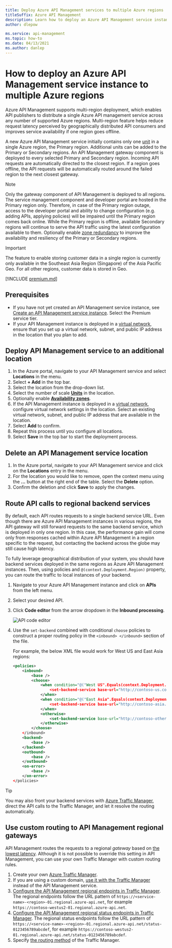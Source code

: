 ```yaml
---
title: Deploy Azure API Management services to multiple Azure regions
titleSuffix: Azure API Management
description: Learn how to deploy an Azure API Management service instance to multiple Azure regions.
author: dlepow

ms.service: api-management
ms.topic: how-to
ms.date: 04/13/2021
ms.author: danlep
---
```


# How to deploy an Azure API Management service instance to multiple Azure regions

Azure API Management supports multi-region deployment, which enables API publishers to distribute a single Azure API management service across any number of supported Azure regions. Multi-region feature helps reduce request latency perceived by geographically distributed API consumers and improves service availability if one region goes offline.

A new Azure API Management service initially contains only one [unit][unit] in a single Azure region, the Primary region. Additional units can be added to the Primary or Secondary regions. An API Management gateway component is deployed to every selected Primary and Secondary region. Incoming API requests are automatically directed to the closest region. If a region goes offline, the API requests will be automatically routed around the failed region to the next closest gateway.

> [!NOTE]
> Only the gateway component of API Management is deployed to all regions. The service management component and developer portal are hosted in the Primary region only. Therefore, in case of the Primary region outage, access to the developer portal and ability to change configuration (e.g. adding APIs, applying policies) will be impaired until the Primary region comes back online. While the Primary region is offline, available Secondary regions will continue to serve the API traffic using the latest configuration available to them. Optionally enable [zone redundancy](../availability-zones/migrate-api-mgt.md) to improve the availability and resiliency of the Primary or Secondary regions.

>[!IMPORTANT]
> The feature to enable storing customer data in a single region is currently only available in the Southeast Asia Region (Singapore) of the Asia Pacific Geo. For all other regions, customer data is stored in Geo.

[!INCLUDE [premium.md](../../includes/api-management-availability-premium.md)]


## Prerequisites

* If you have not yet created an API Management service instance, see [Create an API Management service instance](get-started-create-service-instance.md). Select the Premium service tier.
* If your API Management instance is deployed in a [virtual network](api-management-using-with-vnet.md), ensure that you set up a virtual network, subnet, and public IP address in the location that you plan to add.

## <a name="add-region"> </a>Deploy API Management service to an additional location

1. In the Azure portal, navigate to your API Management service and select **Locations** in the menu.
1. Select **+ Add** in the top bar.
1. Select the location from the drop-down list.
1. Select the number of scale **[Units](upgrade-and-scale.md)** in the location.
1. Optionally enable [**Availability zones**](../availability-zones/migrate-api-mgt.md).
1. If the API Management instance is deployed in a [virtual network](api-management-using-with-vnet.md), configure virtual network settings in the location. Select an existing virtual network, subnet, and public IP address that are available in the location.
1. Select **Add** to confirm.
1. Repeat this process until you configure all locations.
1. Select **Save** in the top bar to start the deployment process.

## <a name="remove-region"> </a>Delete an API Management service location

1. In the Azure portal, navigate to your API Management service and click on the **Locations** entry in the menu.
2. For the location you would like to remove, open the context menu using the **...** button at the right end of the table. Select the **Delete** option.
3. Confirm the deletion and click **Save** to apply the changes.

## <a name="route-backend"> </a>Route API calls to regional backend services

By default, each API routes requests to a single backend service URL. Even though there are Azure API Management instances in various regions, the API gateway will still forward requests to the same backend service, which is deployed in only one region. In this case, the performance gain will come only from responses cached within Azure API Management in a region specific to the request, but contacting the backend across the globe may still cause high latency.

To fully leverage geographical distribution of your system, you should have backend services deployed in the same regions as Azure API Management instances. Then, using policies and `@(context.Deployment.Region)` property, you can route the traffic to local instances of your backend.

1. Navigate to your Azure API Management instance and click on **APIs** from the left menu.
2. Select your desired API.
3. Click **Code editor** from the arrow dropdown in the **Inbound processing**.

    ![API code editor](./media/api-management-howto-deploy-multi-region/api-management-api-code-editor.png)

4. Use the `set-backend` combined with conditional `choose` policies to construct a proper routing policy in the `<inbound> </inbound>` section of the file.

    For example, the below XML file would work for West US and East Asia regions:

    ```xml
    <policies>
        <inbound>
            <base />
            <choose>
                <when condition="@("West US".Equals(context.Deployment.Region, StringComparison.OrdinalIgnoreCase))">
                    <set-backend-service base-url="http://contoso-us.com/" />
                </when>
                <when condition="@("East Asia".Equals(context.Deployment.Region, StringComparison.OrdinalIgnoreCase))">
                    <set-backend-service base-url="http://contoso-asia.com/" />
                </when>
                <otherwise>
                    <set-backend-service base-url="http://contoso-other.com/" />
                </otherwise>
            </choose>
        </inbound>
        <backend>
            <base />
        </backend>
        <outbound>
            <base />
        </outbound>
        <on-error>
            <base />
        </on-error>
    </policies>
    ```

> [!TIP]
> You may also front your backend services with [Azure Traffic Manager](https://azure.microsoft.com/services/traffic-manager/), direct the API calls to the Traffic Manager, and let it resolve the routing automatically.

## <a name="custom-routing"> </a>Use custom routing to API Management regional gateways

API Management routes the requests to a regional _gateway_ based on [the lowest latency](../traffic-manager/traffic-manager-routing-methods.md#performance). Although it is not possible to override this setting in API Management, you can use your own Traffic Manager with custom routing rules.

1. Create your own [Azure Traffic Manager](https://azure.microsoft.com/services/traffic-manager/).
1. If you are using a custom domain, [use it with the Traffic Manager](../traffic-manager/traffic-manager-point-internet-domain.md) instead of the API Management service.
1. [Configure the API Management regional endpoints in Traffic Manager](../traffic-manager/traffic-manager-manage-endpoints.md). The regional endpoints follow the URL pattern of `https://<service-name>-<region>-01.regional.azure-api.net`, for example `https://contoso-westus2-01.regional.azure-api.net`.
1. [Configure the API Management regional status endpoints in Traffic Manager](../traffic-manager/traffic-manager-monitoring.md). The regional status endpoints follow the URL pattern of `https://<service-name>-<region>-01.regional.azure-api.net/status-0123456789abcdef`, for example `https://contoso-westus2-01.regional.azure-api.net/status-0123456789abcdef`.
1. Specify [the routing method](../traffic-manager/traffic-manager-routing-methods.md) of the Traffic Manager.

[create an api management service instance]: get-started-create-service-instance.md
[get started with azure api management]: get-started-create-service-instance.md
[deploy an api management service instance to a new region]: #add-region
[delete an api management service instance from a region]: #remove-region
[unit]: https://azure.microsoft.com/pricing/details/api-management/
[premium]: https://azure.microsoft.com/pricing/details/api-management/
